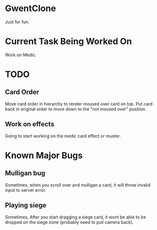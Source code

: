 # GwentClone
Just for fun.

# Current Task Being Worked On
Work on Medic.

# TODO
## Card Order
Move card order in hierarchy to render moused over card on top. Put card back in original order to move down to the "not moused over" position.
## Work on effects
Going to start working on the medic card effect or muster.

# Known Major Bugs
## Mulligan bug
Sometimes, when you scroll over and mulligan a card, it will throw invalid input to server error.
## Playing siege
Sometimes, After you start dragging a siege card, it wont be able to be dropped on the siege zone (probably need to pull camera back).
